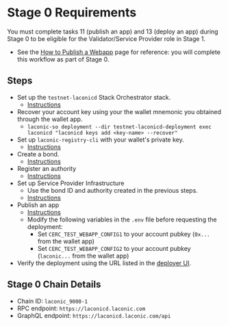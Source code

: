 # Stage 0 Requirements

You must complete tasks 11 (publish an app) and 13 (deploy an app) during Stage 0 to be eligible for the Validator/Service Provider role in Stage 1.
* See the [How to Publish a Webapp](/docs/publishing-webapps.md) page for reference: you will complete this workflow as part of Stage 0.

## Steps

* Set up the `testnet-laconicd` Stack Orchestrator stack.
  * [Instructions](https://git.vdb.to/cerc-io/testnet-laconicd-stack/src/branch/main/stack-orchestrator/stacks/testnet-laconicd/README.md)
* Recover your account key using your the wallet mnemonic you obtained through the wallet app.
  * `laconic-so deployment --dir testnet-laconicd-deployment exec laconicd "laconicd keys add <key-name> --recover"`
* Set up `laconic-registry-cli` with your wallet's private key.
  * [Instructions](https://git.vdb.to/cerc-io/testnet-laconicd-stack/src/branch/main/stack-orchestrator/stacks/testnet-laconicd/README.md#perform-operations)
* Create a bond.
  * [Instructions](/docs/instructions.md#create-a-bond)
* Register an authority
  * [Instructions](/docs/instructions.md#register-an-authority)
* Set up Service Provider Infrastructure
  * Use the bond ID and authority created in the previous steps.
  * [Instructions](/docs/service-provider-setup.md)
* Publish an app
  * [Instructions](/docs/service-provider-setup.md#deploy-a-test-webapp)
  * Modify the following variables in the `.env` file before requesting the deployment:
    * Set `CERC_TEST_WEBAPP_CONFIG1` to your account pubkey (`0x...` from the wallet app)
    * Set `CERC_TEST_WEBAPP_CONFIG2` to your account pubkey (`laconic...` from the wallet app)
* Verify the deployment using the URL listed in the [deployer UI](/docs/service-provider-setup.md#deploy-frontend).

## Stage 0 Chain Details

* Chain ID: `laconic_9000-1`
* RPC endpoint: `https://laconicd.laconic.com`
* GraphQL endpoint: `https://laconicd.laconic.com/api`
